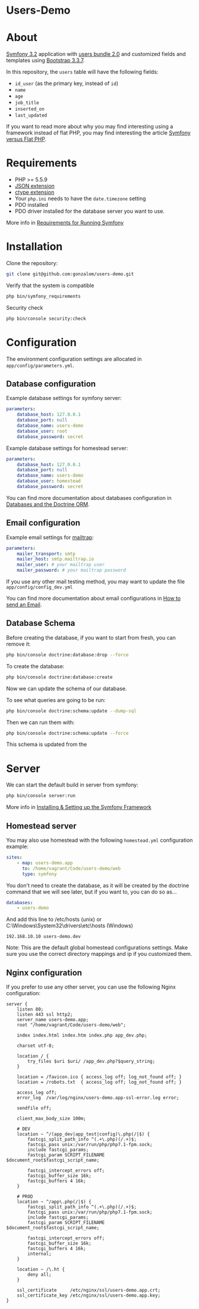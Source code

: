 Users-Demo
================


# About

[Symfony 3.2](http://symfony.com/doc/3.1/index.html) application with [users bundle 2.0](http://symfony.com/doc/2.0/bundles/FOSUserBundle/index.html) and customized fields and templates using [Bootstrap 3.3.7](http://getbootstrap.com/).

In this repository, the `users` table will have the following fields:
- `id_user` (as the primary key, instead of `id`)
- `name`
- `age`
- `job_title`
- `inserted_on`
- `last_updated`

If you want to read more about why you may find interesting using a framework instead of flat PHP, you may find interesting the article [Symfony versus Flat PHP](http://symfony.com/doc/3.2/introduction/from_flat_php_to_symfony2.html).

# Requirements

- PHP >= 5.5.9
- [JSON extension](https://php.net/manual/book.json.php)
- [ctype extension](https://php.net/manual/book.ctype.php)
- Your `php.ini` needs to have the `date.timezone` setting
- PDO installed
- PDO driver installed for the database server you want to use.

More info in [Requirements for Running Symfony](http://symfony.com/doc/3.2/reference/requirements.html)


# Installation

Clone the repository:

```bash
git clone git@github.com:gonzalom/users-demo.git
```

Verify that the system is compatible

```bash
php bin/symfony_requirements
```

Security check

```bash
php bin/console security:check
```

# Configuration

The environment configuration settings are allocated in `app/config/parameters.yml`.

## Database configuration

Example database settings for symfony server:

```yaml
parameters:
    database_host: 127.0.0.1
    database_port: null
    database_name: users-demo
    database_user: root
    database_password: secret
```

Example database settings for homestead server:

```yaml
parameters:
    database_host: 127.0.0.1
    database_port: null
    database_name: users-demo
    database_user: homestead
    database_password: secret
```

You can find more documentation about databases configuration in [Databases and the Doctrine ORM](http://symfony.com/doc/3.2/doctrine.html).

## Email configuration

Example email settings for [mailtrap](https://mailtrap.io/):

```yaml
parameters:
    mailer_transport: smtp
    mailer_host: smtp.mailtrap.io
    mailer_user: # your mailtrap user
    mailer_password: # your mailtrap password
```

If you use any other mail testing method, you may want to update the file `app/config/config_dev.yml`

You can find more documentation about email configurations in [How to send an Email](http://symfony.com/doc/3.2/email.html).


## Database Schema

Before creating the database, if you want to start from fresh, you can remove it:

```bash
php bin/console doctrine:database:drop --force
```

To create the database:

```bash
php bin/console doctrine:database:create
```

Now we can update the schema of our database.

To see what queries are going to be run:

```bash
php bin/console doctrine:schema:update --dump-sql
```

Then we can run them with:

```bash
php bin/console doctrine:schema:update --force
```

This schema is updated from the 

# Server

We can start the default build in server from symfony:

```bash
php bin/console server:run
```

More info in [Installing & Setting up the Symfony Framework](http://symfony.com/doc/3.2/setup.html)

## Homestead server

You may also use homestead with the following `homestead.yml` configuration example:

```yaml
sites:
    - map: users-demo.app
      to: /home/vagrant/Code/users-demo/web
      type: symfony
```

You don't need to create the database, as it will be created by the doctrine command that we will see later, but if you want to, you can do so as...

```yaml
databases:
    - users-demo
```

And add this line to /etc/hosts (unix) or C:\Windows\System32\drivers\etc\hosts (Windows)

```text
192.168.10.10 users-demo.dev
```

Note: This are the default global homestead configurations settings. Make sure you use the correct directory mappings and ip if you customized them.

## Nginx configuration

If you prefer to use any other server, you can use the following Nginx configuration:

```
server {
    listen 80;
    listen 443 ssl http2;
    server_name users-demo.app;
    root "/home/vagrant/Code/users-demo/web";

    index index.html index.htm index.php app_dev.php;

    charset utf-8;

    location / {
        try_files $uri $uri/ /app_dev.php?$query_string;
    }

    location = /favicon.ico { access_log off; log_not_found off; }
    location = /robots.txt  { access_log off; log_not_found off; }

    access_log off;
    error_log  /var/log/nginx/users-demo.app-ssl-error.log error;

    sendfile off;

    client_max_body_size 100m;

    # DEV
    location ~ ^/(app_dev|app_test|config)\.php(/|$) {
        fastcgi_split_path_info ^(.+\.php)(/.+)$;
        fastcgi_pass unix:/var/run/php/php7.1-fpm.sock;
        include fastcgi_params;
        fastcgi_param SCRIPT_FILENAME $document_root$fastcgi_script_name;

        fastcgi_intercept_errors off;
        fastcgi_buffer_size 16k;
        fastcgi_buffers 4 16k;
    }

    # PROD
    location ~ ^/app\.php(/|$) {
        fastcgi_split_path_info ^(.+\.php)(/.+)$;
        fastcgi_pass unix:/var/run/php/php7.1-fpm.sock;
        include fastcgi_params;
        fastcgi_param SCRIPT_FILENAME $document_root$fastcgi_script_name;

        fastcgi_intercept_errors off;
        fastcgi_buffer_size 16k;
        fastcgi_buffers 4 16k;
        internal;
    }

    location ~ /\.ht {
        deny all;
    }

    ssl_certificate     /etc/nginx/ssl/users-demo.app.crt;
    ssl_certificate_key /etc/nginx/ssl/users-demo.app.key;
}

```

